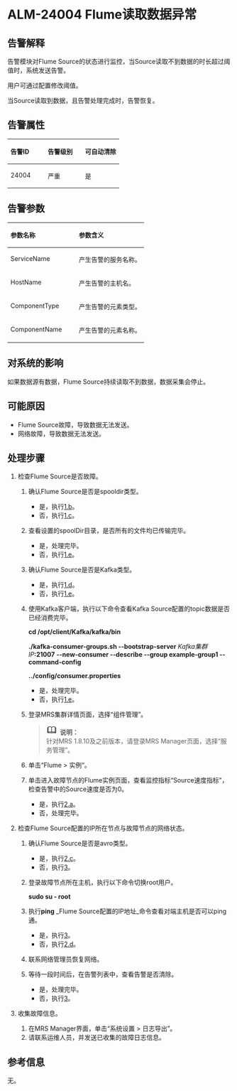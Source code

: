 # ALM-24004 Flume读取数据异常<a name="ZH-CN_TOPIC_0191883129"></a>

## 告警解释<a name="zh-cn_topic_0191813945_section19665522175625"></a>

告警模块对Flume Source的状态进行监控，当Source读取不到数据的时长超过阈值时，系统发送告警。

用户可通过配置修改阈值。

当Source读取到数据，且告警处理完成时，告警恢复。

## 告警属性<a name="zh-cn_topic_0191813945_section42254989175625"></a>

<a name="zh-cn_topic_0191813945_table102091175625"></a>
<table><thead align="left"><tr id="zh-cn_topic_0191813945_row31905194175625"><th class="cellrowborder" valign="top" width="33.33333333333333%" id="mcps1.1.4.1.1"><p id="zh-cn_topic_0191813945_p34183898175625"><a name="zh-cn_topic_0191813945_p34183898175625"></a><a name="zh-cn_topic_0191813945_p34183898175625"></a><strong id="zh-cn_topic_0191813945_b39219631175625"><a name="zh-cn_topic_0191813945_b39219631175625"></a><a name="zh-cn_topic_0191813945_b39219631175625"></a>告警ID</strong></p>
</th>
<th class="cellrowborder" valign="top" width="33.33333333333333%" id="mcps1.1.4.1.2"><p id="zh-cn_topic_0191813945_p22673543175625"><a name="zh-cn_topic_0191813945_p22673543175625"></a><a name="zh-cn_topic_0191813945_p22673543175625"></a><strong id="zh-cn_topic_0191813945_b2735300175625"><a name="zh-cn_topic_0191813945_b2735300175625"></a><a name="zh-cn_topic_0191813945_b2735300175625"></a>告警级别</strong></p>
</th>
<th class="cellrowborder" valign="top" width="33.33333333333333%" id="mcps1.1.4.1.3"><p id="zh-cn_topic_0191813945_p20232782175625"><a name="zh-cn_topic_0191813945_p20232782175625"></a><a name="zh-cn_topic_0191813945_p20232782175625"></a><strong id="zh-cn_topic_0191813945_b47877317175625"><a name="zh-cn_topic_0191813945_b47877317175625"></a><a name="zh-cn_topic_0191813945_b47877317175625"></a>可自动清除</strong></p>
</th>
</tr>
</thead>
<tbody><tr id="zh-cn_topic_0191813945_row52857467175625"><td class="cellrowborder" valign="top" width="33.33333333333333%" headers="mcps1.1.4.1.1 "><p id="zh-cn_topic_0191813945_p9444863162919"><a name="zh-cn_topic_0191813945_p9444863162919"></a><a name="zh-cn_topic_0191813945_p9444863162919"></a>24004</p>
</td>
<td class="cellrowborder" valign="top" width="33.33333333333333%" headers="mcps1.1.4.1.2 "><p id="zh-cn_topic_0191813945_p26836421162919"><a name="zh-cn_topic_0191813945_p26836421162919"></a><a name="zh-cn_topic_0191813945_p26836421162919"></a>严重</p>
</td>
<td class="cellrowborder" valign="top" width="33.33333333333333%" headers="mcps1.1.4.1.3 "><p id="zh-cn_topic_0191813945_p26266529162919"><a name="zh-cn_topic_0191813945_p26266529162919"></a><a name="zh-cn_topic_0191813945_p26266529162919"></a>是</p>
</td>
</tr>
</tbody>
</table>

## 告警参数<a name="zh-cn_topic_0191813945_section27218191175625"></a>

<a name="zh-cn_topic_0191813945_table57189892175625"></a>
<table><thead align="left"><tr id="zh-cn_topic_0191813945_row20832688175625"><th class="cellrowborder" valign="top" width="50%" id="mcps1.1.3.1.1"><p id="zh-cn_topic_0191813945_p9726186175625"><a name="zh-cn_topic_0191813945_p9726186175625"></a><a name="zh-cn_topic_0191813945_p9726186175625"></a><strong id="zh-cn_topic_0191813945_b20426813175625"><a name="zh-cn_topic_0191813945_b20426813175625"></a><a name="zh-cn_topic_0191813945_b20426813175625"></a>参数名称</strong></p>
</th>
<th class="cellrowborder" valign="top" width="50%" id="mcps1.1.3.1.2"><p id="zh-cn_topic_0191813945_p43959148175625"><a name="zh-cn_topic_0191813945_p43959148175625"></a><a name="zh-cn_topic_0191813945_p43959148175625"></a><strong id="zh-cn_topic_0191813945_b60088019175625"><a name="zh-cn_topic_0191813945_b60088019175625"></a><a name="zh-cn_topic_0191813945_b60088019175625"></a>参数含义</strong></p>
</th>
</tr>
</thead>
<tbody><tr id="zh-cn_topic_0191813945_row35291346175625"><td class="cellrowborder" valign="top" width="50%" headers="mcps1.1.3.1.1 "><p id="zh-cn_topic_0191813945_p15769878162931"><a name="zh-cn_topic_0191813945_p15769878162931"></a><a name="zh-cn_topic_0191813945_p15769878162931"></a>ServiceName</p>
</td>
<td class="cellrowborder" valign="top" width="50%" headers="mcps1.1.3.1.2 "><p id="zh-cn_topic_0191813945_p2291730162931"><a name="zh-cn_topic_0191813945_p2291730162931"></a><a name="zh-cn_topic_0191813945_p2291730162931"></a>产生告警的服务名称。</p>
</td>
</tr>
<tr id="zh-cn_topic_0191813945_row54265439175625"><td class="cellrowborder" valign="top" width="50%" headers="mcps1.1.3.1.1 "><p id="zh-cn_topic_0191813945_p60058435162931"><a name="zh-cn_topic_0191813945_p60058435162931"></a><a name="zh-cn_topic_0191813945_p60058435162931"></a>HostName</p>
</td>
<td class="cellrowborder" valign="top" width="50%" headers="mcps1.1.3.1.2 "><p id="zh-cn_topic_0191813945_p32895061162931"><a name="zh-cn_topic_0191813945_p32895061162931"></a><a name="zh-cn_topic_0191813945_p32895061162931"></a>产生告警的主机名。</p>
</td>
</tr>
<tr id="zh-cn_topic_0191813945_row5894265175625"><td class="cellrowborder" valign="top" width="50%" headers="mcps1.1.3.1.1 "><p id="zh-cn_topic_0191813945_p22635261162931"><a name="zh-cn_topic_0191813945_p22635261162931"></a><a name="zh-cn_topic_0191813945_p22635261162931"></a>ComponentType</p>
</td>
<td class="cellrowborder" valign="top" width="50%" headers="mcps1.1.3.1.2 "><p id="zh-cn_topic_0191813945_p21516863162931"><a name="zh-cn_topic_0191813945_p21516863162931"></a><a name="zh-cn_topic_0191813945_p21516863162931"></a>产生告警的元素类型。</p>
</td>
</tr>
<tr id="zh-cn_topic_0191813945_row30712252162928"><td class="cellrowborder" valign="top" width="50%" headers="mcps1.1.3.1.1 "><p id="zh-cn_topic_0191813945_p49428385162931"><a name="zh-cn_topic_0191813945_p49428385162931"></a><a name="zh-cn_topic_0191813945_p49428385162931"></a>ComponentName</p>
</td>
<td class="cellrowborder" valign="top" width="50%" headers="mcps1.1.3.1.2 "><p id="zh-cn_topic_0191813945_p44276286162931"><a name="zh-cn_topic_0191813945_p44276286162931"></a><a name="zh-cn_topic_0191813945_p44276286162931"></a>产生告警的元素名称。</p>
</td>
</tr>
</tbody>
</table>

## 对系统的影响<a name="zh-cn_topic_0191813945_section23922301175625"></a>

如果数据源有数据，Flume Source持续读取不到数据，数据采集会停止。

## 可能原因<a name="zh-cn_topic_0191813945_section58162349175625"></a>

-   Flume Source故障，导致数据无法发送。
-   网络故障，导致数据无法发送。

## 处理步骤<a name="zh-cn_topic_0191813945_section51182191175625"></a>

1.  检查Flume Source是否故障。
    1.  确认Flume Source是否是spooldir类型。
        -   是，执行[1.b](#zh-cn_topic_0191813945_li57424576173633)。
        -   否，执行[1.c](#zh-cn_topic_0191813945_li27889489173633)。

    2.  <a name="zh-cn_topic_0191813945_li57424576173633"></a>查看设置的spoolDir目录，是否所有的文件均已传输完毕。
        -   是，处理完毕。
        -   否，执行[1.e](#zh-cn_topic_0191813945_li1487713813414)。

    3.  <a name="zh-cn_topic_0191813945_li27889489173633"></a>确认Flume Source是否是Kafka类型。
        -   是，执行[1.d](#zh-cn_topic_0191813945_li35944619173633)。
        -   否，执行[1.e](#zh-cn_topic_0191813945_li1487713813414)。

    4.  <a name="zh-cn_topic_0191813945_li35944619173633"></a>使用Kafka客户端，执行以下命令查看Kafka Source配置的topic数据是否已经消费完毕。

        **cd /opt/client/Kafka/kafka/bin**

        **./kafka-consumer-groups.sh --bootstrap-server** _Kafka集群IP_**:21007** **--new-consumer --describe --group example-group1 --command-config**

        **../config/consumer.properties**

        -   是，处理完毕。
        -   否，执行[1.e](#zh-cn_topic_0191813945_li1487713813414)。

    5.  <a name="zh-cn_topic_0191813945_li1487713813414"></a>登录MRS集群详情页面，选择“组件管理”。

        >![](public_sys-resources/icon-note.gif) **说明：**   
        >针对MRS 1.8.10及之前版本，请登录MRS Manager页面，选择“服务管理”。  

    6.  单击“Flume  \>  实例“。
    7.  单击进入故障节点的Flume实例页面，查看监控指标“Source速度指标”，检查告警中的Source速度是否为0。
        -   是，执行[2.a](#zh-cn_topic_0191813945_li39514043173729)。
        -   否，处理完毕。

2.  检查Flume Source配置的IP所在节点与故障节点的网络状态。
    1.  <a name="zh-cn_topic_0191813945_li39514043173729"></a>确认Flume Source是否是avro类型。
        -   是，执行[2.c](#zh-cn_topic_0191813945_li52369777173729)。
        -   否，执行[3](#zh-cn_topic_0191813945_li572522141314)。

    2.  登录故障节点所在主机，执行以下命令切换root用户。

        **sudo su - root**

    3.  <a name="zh-cn_topic_0191813945_li52369777173729"></a>执行**ping** _Flume Source配置的IP地址_命令查看对端主机是否可以ping通。
        -   是，执行[3](#zh-cn_topic_0191813945_li572522141314)。
        -   否，执行[2.d](#zh-cn_topic_0191813945_li27478632173729)。

    4.  <a name="zh-cn_topic_0191813945_li27478632173729"></a>联系网络管理员恢复网络。
    5.  等待一段时间后，在告警列表中，查看告警是否清除。
        -   是，处理完毕。
        -   否，执行[3](#zh-cn_topic_0191813945_li572522141314)。

3.  <a name="zh-cn_topic_0191813945_li572522141314"></a>收集故障信息。
    1.  在MRS Manager界面，单击“系统设置 \> 日志导出”。
    2.  请联系运维人员，并发送已收集的故障日志信息。


## 参考信息<a name="zh-cn_topic_0191813945_section20269844175625"></a>

无。

